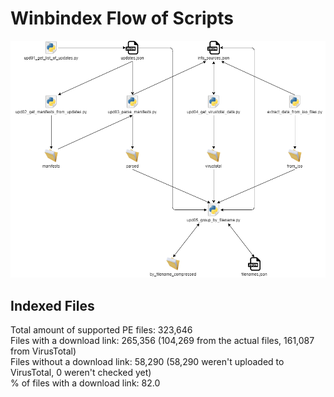 # Winbindex Flow of Scripts

![winbindex-scripts-flow.png](winbindex-scripts-flow.png)

## Indexed Files

<!--FileStats-->
Total amount of supported PE files: 323,646  
Files with a download link: 265,356 (104,269 from the actual files, 161,087 from VirusTotal)  
Files without a download link: 58,290 (58,290 weren't uploaded to VirusTotal, 0 weren't checked yet)  
% of files with a download link: 82.0  
<!--/FileStats-->

